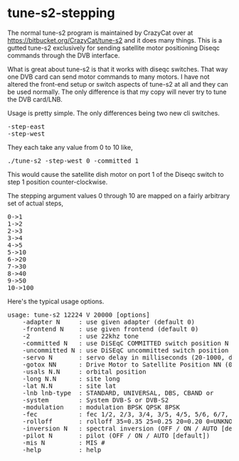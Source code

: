 tune-s2-stepping
================

The normal tune-s2 program is maintained by CrazyCat over at https://bitbucket.org/CrazyCat/tune-s2 and it does many things.
This is a gutted tune-s2 exclusively for sending satellite motor positioning Diseqc commands through the DVB interface.

What is great about tune-s2 is that it works with diseqc switches. That way one DVB card can send motor commands to many
motors. I have not altered the front-end setup or switch aspects of tune-s2 at all and they can be used normally. The only
difference is that my copy will never try to tune the DVB card/LNB.

Usage is pretty simple. The only differences being two new cli switches.

<pre>-step-east 
-step-west</pre>

They each take any value from 0 to 10 like, 

<pre>./tune-s2 -step-west 0 -committed 1</pre>

This would cause the satellite dish motor on port 1 of the Diseqc switch to step 1 position counter-clockwise.

The stepping argument values 0 through 10 are mapped on a fairly arbitrary set of actual steps,

<pre>0->1
1->2
2->3
3->4
4->5
5->10
6->20
7->30
8->40
9->50
10->100</pre>

Here's the typical usage options.

<pre>usage: tune-s2 12224 V 20000 [options]
	-adapter N     : use given adapter (default 0)
	-frontend N    : use given frontend (default 0)
	-2             : use 22khz tone
	-committed N   : use DiSEqC COMMITTED switch position N (1-4)
	-uncommitted N : use DiSEqC uncommitted switch position N (1-4)
	-servo N       : servo delay in milliseconds (20-1000, default 20)
	-gotox NN      : Drive Motor to Satellite Position NN (0-99)
	-usals N.N     : orbital position
	-long N.N      : site long
	-lat N.N       : site lat
	-lnb lnb-type  : STANDARD, UNIVERSAL, DBS, CBAND or 
	-system        : System DVB-S or DVB-S2
	-modulation    : modulation BPSK QPSK 8PSK
	-fec           : fec 1/2, 2/3, 3/4, 3/5, 4/5, 5/6, 6/7, 8/9, 9/10, AUTO
	-rolloff       : rolloff 35=0.35 25=0.25 20=0.20 0=UNKNOWN
	-inversion N   : spectral inversion (OFF / ON / AUTO [default])
	-pilot N	   : pilot (OFF / ON / AUTO [default])
	-mis N   	   : MIS #
	-help          : help</pre>

